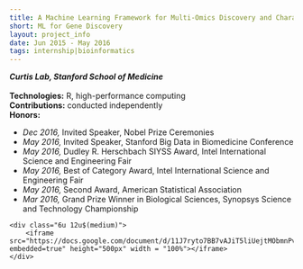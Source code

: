 ```yaml
---
title: A Machine Learning Framework for Multi-Omics Discovery and Characterization of Gene Co-Alterations
short: ML for Gene Discovery
layout: project_info
date: Jun 2015 - May 2016
tags: internship|bioinformatics
---
```


<div class="row 200%">
	<div class="6u 12u$(medium)">
		<div class="box">
			<b><i>Curtis Lab, Stanford School of Medicine</i></b>
			<br><br>
			<strong>Technologies:</strong> R, high-performance computing
			<br>
			<strong>Contributions:</strong> conducted independently
			<br>
			<strong>Honors:</strong>
			<ul>
				<li><i>Dec 2016, </i>Invited Speaker, Nobel Prize Ceremonies</li>
				<li><i>May 2016, </i>Invited Speaker, Stanford Big Data in Biomedicine Conference</li>
				<li><i>May 2016, </i>Dudley R. Herschbach SIYSS Award, Intel International Science and Engineering Fair</li>
				<li><i>May 2016, </i>Best of Category Award, Intel International Science and Engineering Fair</li>
				<li><i>May 2016, </i>Second Award, American Statistical Association</li>
				<li><i>Mar 2016, </i>Grand Prize Winner in Biological Sciences, Synopsys Science and Technology Championship</li>
			</ul>
		</div>
	</div>

	<div class="6u 12u$(medium)">
		<iframe src="https://docs.google.com/document/d/11J7ryto7BB7vAJiT5liUejtMObmnPvQTdkR9t6nTiAw/pub?embedded=true" height="500px" width = "100%"></iframe>
	</div>
</div>


